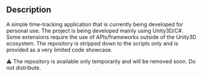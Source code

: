 Description
-

A simple time-tracking application that is currently being developed for personal use. The project is being developed mainly using Unity3D/C#. Some extensions require the use of APIs/frameworks outside of the Unity3D ecosystem.
The repository is stripped down to the scripts only and is provided as a very limited code showcase.

⚠️ The repository is available only temporarily and will be removed soon.
Do not distribute.